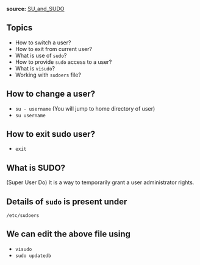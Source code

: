 __source:__ [SU_and_SUDO](https://youtu.be/l25ir0p6Lfc?si=Za_2njbjPX7bNx13)

## Topics
- How to switch a user?
- How to exit from current user?
- What is use of ```sudo```?
- How to provide ```sudo``` access to a user?
- What is ```visudo```?
- Working with ```sudoers``` file?

## How to change a user?
- ```su - username``` (You will jump to home directory of user)
- ```su username```
## How to exit sudo user?
- ```exit```

## What is SUDO?
(Super User Do) It is a way to temporarily grant a user administrator rights.

## Details of ```sudo``` is present under

```/etc/sudoers```

## We can edit the above file using 
- ```visudo```
- ```sudo updatedb```
